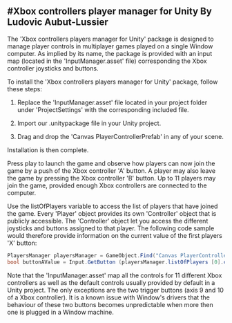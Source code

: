 #Xbox controllers player manager for Unity
By Ludovic Aubut-Lussier
------------------------------------------

The 'Xbox controllers players manager for Unity' package is designed to manage player controls
in multiplayer games played on a single Window computer. As implied by its name, the package
is provided with an input map (located in the 'InputManager.asset' file) corresponding the
Xbox controller joysticks and buttons.

To install the 'Xbox controllers players manager for Unity' package, follow these steps:

1) Replace the 'InputManager.asset' file located in your project folder under 'ProjectSettings'
with the corresponding included file.

2) Import our .unitypackage file in your Unity project.

3) Drag and drop the 'Canvas PlayerControllerPrefab' in any of your scene.

Installation is then complete.

Press play to launch the game and observe how players can now join the game by a push of the Xbox
controller 'A' button. A player may also leave the game by pressing the Xbox controller 'B' button.
Up to 11 players may join the game, provided enough Xbox controllers are connected to the computer.

Use the listOfPlayers variable to access the list of players that have joined the game. Every 'Player'
object provides its own 'Controller' object that is publicly accessible. The 'Controller' object
let you access the different joysticks and buttons assigned to that player. The following code
sample would therefore provide information on the current value of the first players 'X' button:

```C#
PlayersManager playersManager = GameObject.Find("Canvas PlayerControllerPrefab").GetComponent<PlayersManager>();
bool buttonAValue = Input.GetButton (playersManager.listOfPlayers [0].controller.buttonA);
```

Note that the 'InputManager.asset' map all the controls for 11 different Xbox controllers as well
as the default controls usually provided by default in a Unity project. The only exceptions are the
two trigger buttons (axis 9 and 10 of a Xbox controller). It is a known issue with Window's drivers
that the behaviour of these two buttons becomes unpredictable when more then one is plugged in a
Window machine.


